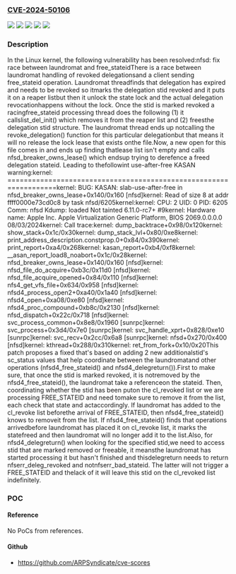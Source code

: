 ### [CVE-2024-50106](https://cve.mitre.org/cgi-bin/cvename.cgi?name=CVE-2024-50106)
![](https://img.shields.io/static/v1?label=Product&message=Linux&color=blue)
![](https://img.shields.io/static/v1?label=Version&message=&color=brightgreen)
![](https://img.shields.io/static/v1?label=Version&message=6.9%20&color=brightgreen)
![](https://img.shields.io/static/v1?label=Version&message=83e733161fde43e2f99cefa68e369944460fce39%20&color=brightgreen)
![](https://img.shields.io/static/v1?label=Vulnerability&message=n%2Fa&color=blue)

### Description

In the Linux kernel, the following vulnerability has been resolved:nfsd: fix race between laundromat and free_stateidThere is a race between laundromat handling of revoked delegationsand a client sending free_stateid operation. Laundromat threadfinds that delegation has expired and needs to be revoked so itmarks the delegation stid revoked and it puts it on a reaper listbut then it unlock the state lock and the actual delegation revocationhappens without the lock. Once the stid is marked revoked a racingfree_stateid processing thread does the following (1) it callslist_del_init() which removes it from the reaper list and (2) freesthe delegation stid structure. The laundromat thread ends up notcalling the revoke_delegation() function for this particular delegationbut that means it will no release the lock lease that exists onthe file.Now, a new open for this file comes in and ends up finding thatlease list isn't empty and calls nfsd_breaker_owns_lease() which endsup trying to derefence a freed delegation stateid. Leading to thefollowint use-after-free KASAN warning:kernel: ==================================================================kernel: BUG: KASAN: slab-use-after-free in nfsd_breaker_owns_lease+0x140/0x160 [nfsd]kernel: Read of size 8 at addr ffff0000e73cd0c8 by task nfsd/6205kernel:kernel: CPU: 2 UID: 0 PID: 6205 Comm: nfsd Kdump: loaded Not tainted 6.11.0-rc7+ #9kernel: Hardware name: Apple Inc. Apple Virtualization Generic Platform, BIOS 2069.0.0.0.0 08/03/2024kernel: Call trace:kernel: dump_backtrace+0x98/0x120kernel: show_stack+0x1c/0x30kernel: dump_stack_lvl+0x80/0xe8kernel: print_address_description.constprop.0+0x84/0x390kernel: print_report+0xa4/0x268kernel: kasan_report+0xb4/0xf8kernel: __asan_report_load8_noabort+0x1c/0x28kernel: nfsd_breaker_owns_lease+0x140/0x160 [nfsd]kernel: nfsd_file_do_acquire+0xb3c/0x11d0 [nfsd]kernel: nfsd_file_acquire_opened+0x84/0x110 [nfsd]kernel: nfs4_get_vfs_file+0x634/0x958 [nfsd]kernel: nfsd4_process_open2+0xa40/0x1a40 [nfsd]kernel: nfsd4_open+0xa08/0xe80 [nfsd]kernel: nfsd4_proc_compound+0xb8c/0x2130 [nfsd]kernel: nfsd_dispatch+0x22c/0x718 [nfsd]kernel: svc_process_common+0x8e8/0x1960 [sunrpc]kernel: svc_process+0x3d4/0x7e0 [sunrpc]kernel: svc_handle_xprt+0x828/0xe10 [sunrpc]kernel: svc_recv+0x2cc/0x6a8 [sunrpc]kernel: nfsd+0x270/0x400 [nfsd]kernel: kthread+0x288/0x310kernel: ret_from_fork+0x10/0x20This patch proposes a fixed that's based on adding 2 new additionalstid's sc_status values that help coordinate between the laundromatand other operations (nfsd4_free_stateid() and nfsd4_delegreturn()).First to make sure, that once the stid is marked revoked, it is notremoved by the nfsd4_free_stateid(), the laundromat take a referenceon the stateid. Then, coordinating whether the stid has been puton the cl_revoked list or we are processing FREE_STATEID and need tomake sure to remove it from the list, each check that state and actaccordingly. If laundromat has added to the cl_revoke list beforethe arrival of FREE_STATEID, then nfsd4_free_stateid() knows to removeit from the list. If nfsd4_free_stateid() finds that operations arrivedbefore laundromat has placed it on cl_revoke list, it marks the statefreed and then laundromat will no longer add it to the list.Also, for nfsd4_delegreturn() when looking for the specified stid,we need to access stid that are marked removed or freeable, it meansthe laundromat has started processing it but hasn't finished and thisdelegreturn needs to return nfserr_deleg_revoked and notnfserr_bad_stateid. The latter will not trigger a FREE_STATEID and thelack of it will leave this stid on the cl_revoked list indefinitely.

### POC

#### Reference
No PoCs from references.

#### Github
- https://github.com/ARPSyndicate/cve-scores

